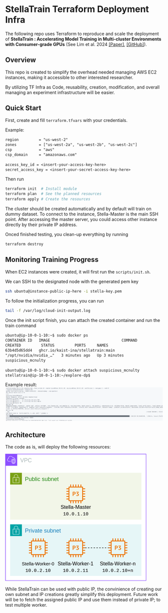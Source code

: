 # StellaTrain Terraform Deployment Infra

The following repo uses Terraform to reproduce and scale the deployment of **StellaTrain : Accelerating Model Training in Multi-cluster Environments with Consumer-grade GPUs** (See Lim et al. 2024 [[Paper]](https://dl.acm.org/doi/10.1145/3651890.3672228), [[GitHub]](https://github.com/kaist-ina/stellatrain)). 


## Overview

This repo is created to simplify the overhead needed managing AWS EC2 instances, making it accessible to other interested researcher.

By utilizing TF Infra as Code, reusability, creation, modification, and overall managing an experiment infrastructure will be easier.



## Quick Start

First, create and fill `terraform.tfvars` with your credentials.

Example:
```
region         = "us-west-2"
zones          = ["us-west-2a", "us-west-2b", "us-west-2c"]
csp            = "aws"
csp_domain     = "amazonaws.com"

access_key_id = <insert-your-access-key-here>
secret_access_key = <insert-your-secret-access-key-here>

```

Then run
```bash
terraform init  # Install module
terraform plan  # See the planned resources
terraform apply # Create the resources
```

The cluster should be created automatically and by default will train on dummy dataset. To connect to the instance, Stella-Master is the main SSH point.
After accessing the master server, you could access other instance directly by their private IP address.

Onced finished testing, you clean-up everything by running
```bash
terraform destroy
```

## Monitoring Training Progress
When EC2 instances were created, it will first run the `scripts/init.sh`.

We can SSH to the designated node with the generated pem key
```bash
ssh ubuntu@instance-public-ip-here -i stella-key.pem
```

To follow the initialization progress, you can run
```bash
tail -f /var/log/cloud-init-output.log
```

Once the init script finish, you can attach the created container and run the train command
```
ubuntu@ip-10-0-1-10:~$ sudo docker ps
CONTAINER ID   IMAGE                                COMMAND                  CREATED         STATUS         PORTS     NAMES
63b4d5d65dd4   ghcr.io/kaist-ina/stellatrain:main   "/opt/nvidia/nvidia_…"   3 minutes ago   Up 3 minutes             suspicious_mcnulty

ubuntu@ip-10-0-1-10:~$ sudo docker attach suspicious_mcnulty
stellatrain@ip-10-0-1-10:~/explore-dp$
```

Example result:
![Result image](img/sample.png)


## Architecture
The code as is, will deploy the following resources:



![Architecture image](img/Stella.drawio.png)

While StellaTrain can be used with public IP, the convinience of creating our own subnet and IP creations greatly simplify this deployment. Future work will be to fetch the assigned public IP and use them instead of private IP; to test multiple worker.